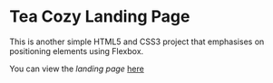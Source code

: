 # Tea Cozy Landing Page
This is another simple HTML5 and CSS3 project that emphasises on positioning elements using Flexbox.

You can view the *landing page* [here](#)